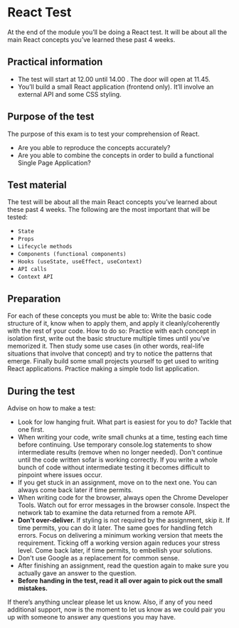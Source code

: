# React Test
At the end of the module you’ll be doing a React test. It will be about all the main React concepts you’ve learned these past 4 weeks. 

## Practical information
-  The test will start at 12.00 until 14.00 . The door will open at 11.45.
-  You’ll build a small React application (frontend only). It’ll involve an external API and some CSS styling.

## Purpose of the test
The purpose of this exam is to test your comprehension of React.
- Are you able to reproduce the concepts accurately?
- Are you able to combine the concepts in order to build a functional Single Page Application?

## Test material
The test will be about all the main React concepts you’ve learned about these past 4 weeks. The following are the most important that will be tested:
- `State`
- `Props`
- `Lifecycle methods`
- `Components (functional components)`
- `Hooks (useState, useEffect, useContext)`
- `API calls`
- `Context API`

## Preparation
For each of these concepts you must be able to:
Write the basic code structure of it,
know when to apply them, and
apply it cleanly/coherently with the rest of your code.
How to do so:
Practice with each concept in isolation first, write out the basic structure multiple times until you’ve memorized it.
 Then study some use cases (in other words, real-life situations that involve that concept)  and try to notice the patterns that emerge.
Finally build some small projects yourself to get used to writing React applications. 
Practice making a simple todo list application.

## During the test
Advise on how to make a test:
- Look for low hanging fruit. What part is easiest for you to do? Tackle that one first. 
- When writing your code, write small chunks at a time, testing each time before continuing. Use temporary console.log statements to show intermediate results (remove when no longer needed). Don't continue until the code written sofar is working correctly. If you write a whole bunch of code without intermediate testing it becomes difficult to pinpoint where issues occur.
- If you get stuck in an assignment, move on to the next one. You can always come back later if time permits.
- When writing code for the browser, always open the Chrome Developer Tools. Watch out for error messages in the browser console. Inspect the network tab to examine the data returned from a remote API.
- **Don't over-deliver.** If styling is not required by the assignment, skip it. If time permits, you can do it later. The same goes for handling fetch errors. Focus on delivering a minimum working version that meets the requirement. Ticking off a working version again reduces your stress level. Come back later, if time permits, to embellish your solutions.
- Don't use Google as a replacement for common sense.
- After finishing an assignment, read the question again to make sure you actually gave an answer to the question. 
- **Before handing in the test, read it all over again to pick out the small mistakes.**

If there’s anything unclear please let us know. Also, if any of you need additional support, now is the moment to let us know as we could pair you up with someone to answer any questions you may have.

